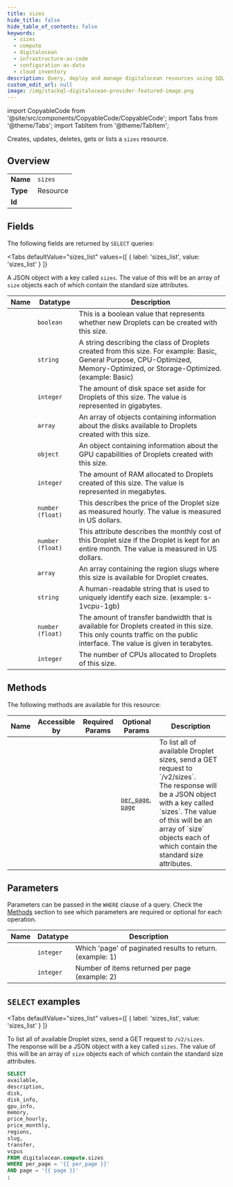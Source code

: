 ```yaml
--- 
title: sizes
hide_title: false
hide_table_of_contents: false
keywords:
  - sizes
  - compute
  - digitalocean
  - infrastructure-as-code
  - configuration-as-data
  - cloud inventory
description: Query, deploy and manage digitalocean resources using SQL
custom_edit_url: null
image: /img/stackql-digitalocean-provider-featured-image.png
---
```


import CopyableCode from '@site/src/components/CopyableCode/CopyableCode';
import Tabs from '@theme/Tabs';
import TabItem from '@theme/TabItem';

Creates, updates, deletes, gets or lists a <code>sizes</code> resource.

## Overview
<table><tbody>
<tr><td><b>Name</b></td><td><code>sizes</code></td></tr>
<tr><td><b>Type</b></td><td>Resource</td></tr>
<tr><td><b>Id</b></td><td><CopyableCode code="digitalocean.compute.sizes" /></td></tr>
</tbody></table>

## Fields

The following fields are returned by `SELECT` queries:

<Tabs
    defaultValue="sizes_list"
    values={[
        { label: 'sizes_list', value: 'sizes_list' }
    ]}
>
<TabItem value="sizes_list">

A JSON object with a key called `sizes`. The value of this will be an array of `size` objects each of which contain the standard size attributes.

<table>
<thead>
    <tr>
    <th>Name</th>
    <th>Datatype</th>
    <th>Description</th>
    </tr>
</thead>
<tbody>
<tr>
    <td><CopyableCode code="available" /></td>
    <td><code>boolean</code></td>
    <td>This is a boolean value that represents whether new Droplets can be created with this size.</td>
</tr>
<tr>
    <td><CopyableCode code="description" /></td>
    <td><code>string</code></td>
    <td>A string describing the class of Droplets created from this size. For example: Basic, General Purpose, CPU-Optimized, Memory-Optimized, or Storage-Optimized. (example: Basic)</td>
</tr>
<tr>
    <td><CopyableCode code="disk" /></td>
    <td><code>integer</code></td>
    <td>The amount of disk space set aside for Droplets of this size. The value is represented in gigabytes.</td>
</tr>
<tr>
    <td><CopyableCode code="disk_info" /></td>
    <td><code>array</code></td>
    <td>An array of objects containing information about the disks available to Droplets created with this size.</td>
</tr>
<tr>
    <td><CopyableCode code="gpu_info" /></td>
    <td><code>object</code></td>
    <td>An object containing information about the GPU capabilities of Droplets created with this size.</td>
</tr>
<tr>
    <td><CopyableCode code="memory" /></td>
    <td><code>integer</code></td>
    <td>The amount of RAM allocated to Droplets created of this size. The value is represented in megabytes.</td>
</tr>
<tr>
    <td><CopyableCode code="price_hourly" /></td>
    <td><code>number (float)</code></td>
    <td>This describes the price of the Droplet size as measured hourly. The value is measured in US dollars.</td>
</tr>
<tr>
    <td><CopyableCode code="price_monthly" /></td>
    <td><code>number (float)</code></td>
    <td>This attribute describes the monthly cost of this Droplet size if the Droplet is kept for an entire month. The value is measured in US dollars.</td>
</tr>
<tr>
    <td><CopyableCode code="regions" /></td>
    <td><code>array</code></td>
    <td>An array containing the region slugs where this size is available for Droplet creates.</td>
</tr>
<tr>
    <td><CopyableCode code="slug" /></td>
    <td><code>string</code></td>
    <td>A human-readable string that is used to uniquely identify each size. (example: s-1vcpu-1gb)</td>
</tr>
<tr>
    <td><CopyableCode code="transfer" /></td>
    <td><code>number (float)</code></td>
    <td>The amount of transfer bandwidth that is available for Droplets created in this size. This only counts traffic on the public interface. The value is given in terabytes.</td>
</tr>
<tr>
    <td><CopyableCode code="vcpus" /></td>
    <td><code>integer</code></td>
    <td>The number of CPUs allocated to Droplets of this size.</td>
</tr>
</tbody>
</table>
</TabItem>
</Tabs>

## Methods

The following methods are available for this resource:

<table>
<thead>
    <tr>
    <th>Name</th>
    <th>Accessible by</th>
    <th>Required Params</th>
    <th>Optional Params</th>
    <th>Description</th>
    </tr>
</thead>
<tbody>
<tr>
    <td><a href="#sizes_list"><CopyableCode code="sizes_list" /></a></td>
    <td><CopyableCode code="select" /></td>
    <td></td>
    <td><a href="#parameter-per_page"><code>per_page</code></a>, <a href="#parameter-page"><code>page</code></a></td>
    <td>To list all of available Droplet sizes, send a GET request to `/v2/sizes`.<br />The response will be a JSON object with a key called `sizes`. The value of this will be an array of `size` objects each of which contain the standard size attributes.</td>
</tr>
</tbody>
</table>

## Parameters

Parameters can be passed in the `WHERE` clause of a query. Check the [Methods](#methods) section to see which parameters are required or optional for each operation.

<table>
<thead>
    <tr>
    <th>Name</th>
    <th>Datatype</th>
    <th>Description</th>
    </tr>
</thead>
<tbody>
<tr id="parameter-page">
    <td><CopyableCode code="page" /></td>
    <td><code>integer</code></td>
    <td>Which 'page' of paginated results to return. (example: 1)</td>
</tr>
<tr id="parameter-per_page">
    <td><CopyableCode code="per_page" /></td>
    <td><code>integer</code></td>
    <td>Number of items returned per page (example: 2)</td>
</tr>
</tbody>
</table>

## `SELECT` examples

<Tabs
    defaultValue="sizes_list"
    values={[
        { label: 'sizes_list', value: 'sizes_list' }
    ]}
>
<TabItem value="sizes_list">

To list all of available Droplet sizes, send a GET request to `/v2/sizes`.<br />The response will be a JSON object with a key called `sizes`. The value of this will be an array of `size` objects each of which contain the standard size attributes.

```sql
SELECT
available,
description,
disk,
disk_info,
gpu_info,
memory,
price_hourly,
price_monthly,
regions,
slug,
transfer,
vcpus
FROM digitalocean.compute.sizes
WHERE per_page = '{{ per_page }}'
AND page = '{{ page }}'
;
```
</TabItem>
</Tabs>
